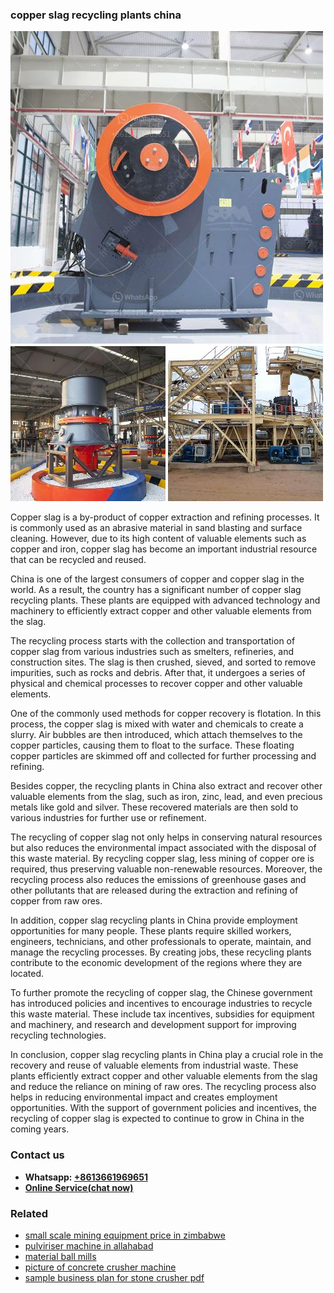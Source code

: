 <h3>copper slag recycling plants china</h3><img src='1706768021.jpg' alt=''><p>Copper slag is a by-product of copper extraction and refining processes. It is commonly used as an abrasive material in sand blasting and surface cleaning. However, due to its high content of valuable elements such as copper and iron, copper slag has become an important industrial resource that can be recycled and reused.</p><p>China is one of the largest consumers of copper and copper slag in the world. As a result, the country has a significant number of copper slag recycling plants. These plants are equipped with advanced technology and machinery to efficiently extract copper and other valuable elements from the slag.</p><p>The recycling process starts with the collection and transportation of copper slag from various industries such as smelters, refineries, and construction sites. The slag is then crushed, sieved, and sorted to remove impurities, such as rocks and debris. After that, it undergoes a series of physical and chemical processes to recover copper and other valuable elements.</p><p>One of the commonly used methods for copper recovery is flotation. In this process, the copper slag is mixed with water and chemicals to create a slurry. Air bubbles are then introduced, which attach themselves to the copper particles, causing them to float to the surface. These floating copper particles are skimmed off and collected for further processing and refining.</p><p>Besides copper, the recycling plants in China also extract and recover other valuable elements from the slag, such as iron, zinc, lead, and even precious metals like gold and silver. These recovered materials are then sold to various industries for further use or refinement.</p><p>The recycling of copper slag not only helps in conserving natural resources but also reduces the environmental impact associated with the disposal of this waste material. By recycling copper slag, less mining of copper ore is required, thus preserving valuable non-renewable resources. Moreover, the recycling process also reduces the emissions of greenhouse gases and other pollutants that are released during the extraction and refining of copper from raw ores.</p><p>In addition, copper slag recycling plants in China provide employment opportunities for many people. These plants require skilled workers, engineers, technicians, and other professionals to operate, maintain, and manage the recycling processes. By creating jobs, these recycling plants contribute to the economic development of the regions where they are located.</p><p>To further promote the recycling of copper slag, the Chinese government has introduced policies and incentives to encourage industries to recycle this waste material. These include tax incentives, subsidies for equipment and machinery, and research and development support for improving recycling technologies.</p><p>In conclusion, copper slag recycling plants in China play a crucial role in the recovery and reuse of valuable elements from industrial waste. These plants efficiently extract copper and other valuable elements from the slag and reduce the reliance on mining of raw ores. The recycling process also helps in reducing environmental impact and creates employment opportunities. With the support of government policies and incentives, the recycling of copper slag is expected to continue to grow in China in the coming years.</p><h3>Contact us</h3><ul><li><strong>Whatsapp:&nbsp;<a href="https://wa.me/8613661969651">+8613661969651</a></strong></li><li><a href="https://swt.shibang-china.com/?git&amp;zhl&amp;copper slag recycling plants china"><strong>Online Service(chat now)</strong></a></li></ul><h3>Related</h3><ul><li><a href='small scale mining equipment price in zimbabwe.md'>small scale mining equipment price in zimbabwe</a></li><li><a href='pulviriser machine in allahabad.md'>pulviriser machine in allahabad</a></li><li><a href='material ball mills.md'>material ball mills</a></li><li><a href='picture of concrete crusher machine.md'>picture of concrete crusher machine</a></li><li><a href='sample business plan for stone crusher pdf.md'>sample business plan for stone crusher pdf</a></li></ul>
